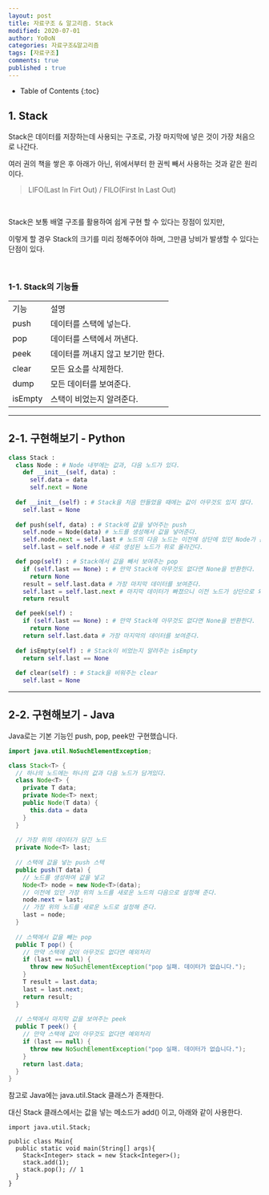```yaml
---
layout: post
title: 자료구조 & 알고리즘. Stack
modified: 2020-07-01
author: Yo0oN
categories: 자료구조&알고리즘
tags: [자료구조]
comments: true
published : true
---
```


* Table of Contents
{:toc}

## 1. Stack

Stack은 데이터를 저장하는데 사용되는 구조로, 가장 마지막에 넣은 것이 가장 처음으로 나간다.

여러 권의 책을 쌓은 후 아래가 아닌, 위에서부터 한 권씩 빼서 사용하는 것과 같은 원리이다.

> LIFO(Last In Firt Out) / FILO(First In Last Out)

<br>

Stack은 보통 배열 구조를 활용하여 쉽게 구현 할 수 있다는 장점이 있지만,

이렇게 할 경우 Stack의 크기를 미리 정해주어야 하며, 그만큼 낭비가 발생할 수 있다는 단점이 있다.

<br>

### 1-1. Stack의 기능들

<table>
  <tr>
    <td>기능</td>
    <td>설명</td>
  </tr>
  
  <tr>
    <td>push</td>
    <td>데이터를 스택에 넣는다.</td>
  </tr>
  
  <tr>
    <td>pop</td>
    <td>데이터를 스택에서 꺼낸다.</td>
  </tr>
  
  <tr>
    <td>peek</td>
    <td>데이터를 꺼내지 않고 보기만 한다.</td>
  </tr>
  
  <tr>
    <td>clear</td>
    <td>모든 요소를 삭제한다.</td>
  </tr>
  
  <tr>
    <td>dump</td>
    <td> 모든 데이터를 보여준다.</td>
  </tr>
  
  <tr>
    <td>isEmpty</td>
    <td>스택이 비었는지 알려준다.</td>
  </tr>
</table>

<hr>

## 2-1. 구현해보기 - Python

```python
class Stack :
  class Node : # Node 내부에는 값과, 다음 노드가 있다.
    def __init__(self, data) :
      self.data = data
      self.next = None
      
  def __init__(self) : # Stack을 처음 만들었을 때에는 값이 아무것도 있지 않다.
    self.last = None
  
  def push(self, data) : # Stack에 값을 넣어주는 push
    self.node = Node(data) # 노드를 생성해서 값을 넣어준다.
    self.node.next = self.last # 노드의 다음 노드는 이전에 상단에 있던 Node가 온다.
    self.last = self.node # 새로 생성된 노드가 위로 올라간다.

  def pop(self) : # Stack에서 값을 빼서 보여주는 pop
    if (self.last == None) : # 만약 Stack에 아무것도 없다면 None을 반환한다.
      return None
    result = self.last.data # 가장 마지막 데이터를 보여준다.
    self.last = self.last.next # 마지막 데이터가 빠졌으니 이전 노드가 상단으로 와야한다.
    return result

  def peek(self) :
    if (self.last == None) : # 만약 Stack에 아무것도 없다면 None을 반환한다.
      return None
    return self.last.data # 가장 마지막의 데이터를 보여준다.
    
  def isEmpty(self) : # Stack이 비었는지 알려주는 isEmpty
    return self.last == None
    
  def clear(self) : # Stack을 비워주는 clear
    self.last = None
```

<hr>

## 2-2. 구현해보기 - Java

Java로는 기본 기능인 push, pop, peek만 구현했습니다.

```java
import java.util.NoSuchElementException;

class Stack<T> {
  // 하나의 노드에는 하나의 값과 다음 노드가 담겨있다.
  class Node<T> {
    private T data;
    private Node<T> next;
    public Node(T data) {
      this.data = data
    }
  }
  
  // 가장 위의 데이터가 담긴 노드
  private Node<T> last;
  
  // 스택에 값을 넣는 push 스텍
  public push(T data) {
    // 노드를 생성하여 값을 넣고
    Node<T> node = new Node<T>(data);
    // 이전에 있던 가장 위의 노드를 새로운 노드의 다음으로 설정해 준다.
    node.next = last;
    // 가장 위의 노드를 새로운 노드로 설정해 준다.
    last = node;
  }
  
  // 스택에서 값을 빼는 pop
  public T pop() {
    // 만약 스택에 값이 아무것도 없다면 예외처리
    if (last == null) {
      throw new NoSuchElementException("pop 실패. 데이터가 없습니다.");
    }
    T result = last.data;
    last = last.next;
    return result;
  }
  
  // 스택에서 마지막 값을 보여주는 peek
  public T peek() {
    // 만약 스택에 값이 아무것도 없다면 예외처리
    if (last == null) {
      throw new NoSuchElementException("pop 실패. 데이터가 없습니다.");
    }
    return last.data;
  }
}
```

참고로 Java에는 java.util.Stack 클래스가 존재한다.

대신 Stack 클래스에서는 값을 넣는 메소드가 add() 이고, 아래와 같이 사용한다.

```ava
import java.util.Stack;

public class Main{
  public static void main(String[] args){
    Stack<Integer> stack = new Stack<Integer>();
    stack.add(1);
    stack.pop(); // 1
  }
}
```
